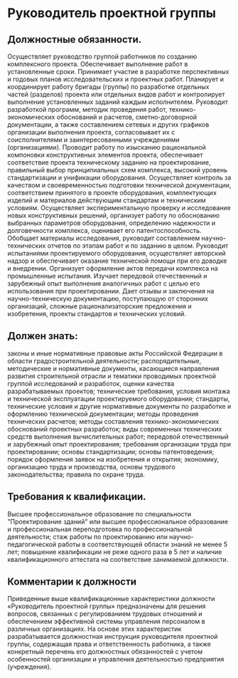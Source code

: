 # Руководитель проектной группы

## Должностные обязанности.
Осуществляет руководство группой работников по
созданию комплексного проекта. Обеспечивает выполнение работ в установленные
сроки. Принимает участие в разработке перспективных и годовых планов
исследовательских и проектных работ. Планирует и координирует работу бригады
(группы) по разработке отдельных частей (разделов) проекта или отдельных видов
работ и контролирует выполнение установленных заданий каждым исполнителем.
Руководит разработкой программ, методик проведения работ, технико-
экономических обоснований и расчетов, сметно-договорной документации, а также
составлением сетевых и других графиков организации выполнения проекта,
согласовывает их с соисполнителями и заинтересованными учреждениями
(организациями). Проводит работу по изысканию рациональной компоновки
конструктивных элементов проекта, обеспечивает соответствие проекта
техническому заданию на проектирование, правильный выбор принципиальных схем
комплекса, высокий уровень стандартизации и унификации оборудования.
Осуществляет контроль за качеством и своевременностью подготовки технической
документации, соответствием принятого в проекте оборудования, комплектующих
изделий и материалов действующим стандартам и техническим условиям.
Осуществляет экспериментальную проверку и исследование новых конструктивных
решений, организует работу по обоснованию выбранных параметров оборудования,
определению надежности и долговечности комплекса, оценивает его
патентоспособность. Обобщает материалы исследования, руководит составлением
научно-технических отчетов по этапам работ и по заданию в целом. Руководит
испытаниями проектируемого оборудования, осуществляет авторский надзор и
обеспечивает оказание технической помощи при его доводке и внедрении.
Организует оформление актов передачи комплекса на промышленные испытания.
Изучает передовой отечественный и зарубежный опыт выполнения аналогичных работ
с целью его использования при проектировании. Дает отзывы и заключения на
научно-техническую документацию, поступающую от сторонних организаций, сложные
рационализаторские предложения и изобретения, проекты стандартов и технических
условий.

## Должен знать:
законы и иные нормативные правовые акты Российской Федерации
в области градостроительной деятельности; распорядительные, методические и
нормативные документы, касающиеся направления развития строительной отрасли и
тематики проводимых проектной группой исследований и разработок, оценки
качества разрабатываемых проектов; технические требования, условия монтажа и
технической эксплуатации проектируемого оборудования; стандарты, технические
условия и другие нормативные документы по разработке и оформлению технической
документации; методы проведения технических расчетов; методы составления
технико-экономических обоснований проектных разработок; виды современных
технических средств выполнения вычислительных работ; передовой отечественный и
зарубежный опыт проектирования; требования организации труда при
проектировании; основы стандартизации; основы патентоведения; порядок
оформления заявок на изобретения и открытия; экономику, организацию труда и
производства, основы трудового законодательства; правила по охране труда.

## Требования к квалификации.
Высшее профессиональное образование по
специальности "Проектирование зданий" или высшее профессиональное образование
и профессиональная переподготовка по профессиональной деятельности; стаж
работы по проектированию или научно-педагогической работы в соответствующей
области знаний не менее 5 лет; повышение квалификации не реже одного раза в 5
лет и наличие квалификационного аттестата на соответствие занимаемой
должности.

## Комментарии к должности

Приведенные выше квалификационные характеристики должности «Руководитель
проектной группы» предназначены для решения вопросов, связанных с
регулированием трудовых отношений и обеспечением эффективной системы
управления персоналом в различных организациях. На основе этих характеристик
разрабатывается должностная инструкция руководителя проектной группы,
содержащая права и ответственность работника, а также конкретный перечень его
должностных обязанностей с учетом особенностей организации и управления
деятельностью предприятия (учреждения).

